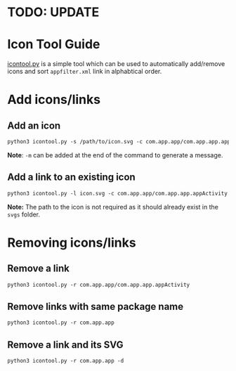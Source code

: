 # TODO: UPDATE
# Icon Tool Guide
[icontool.py](/icontool.py) is a simple tool which can be used to automatically add/remove icons and sort `appfilter.xml` link in alphabtical order.

# Add icons/links

## Add an icon
```xml
python3 icontool.py -s /path/to/icon.svg -c com.app.app/com.app.app.appActivity -n "App Name"
```

**Note**: `-m` can be added at the end of the command to generate a message.

## Add a link to an existing icon
```xml
python3 icontool.py -l icon.svg -c com.app.app/com.app.app.appActivity -n "App Name"
```

**Note:** The path to the icon is not required as it should already exist in the `svgs` folder.

# Removing icons/links

## Remove a link

```xml
python3 icontool.py -r com.app.app/com.app.app.appActivity
```

## Remove links with same package name

```xml
python3 icontool.py -r com.app.app
```

## Remove a link and its SVG

```xml
python3 icontool.py -r com.app.app -d
```